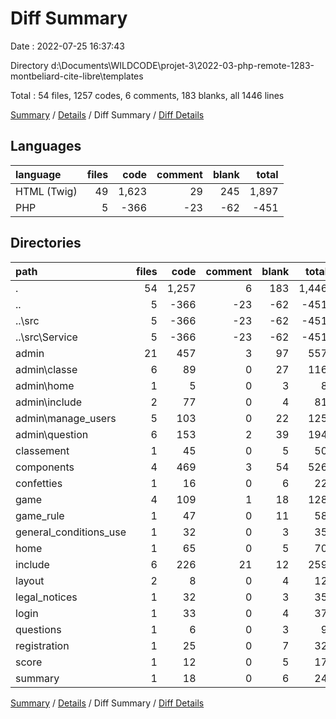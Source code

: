 # Diff Summary

Date : 2022-07-25 16:37:43

Directory d:\\Documents\\WILDCODE\\projet-3\\2022-03-php-remote-1283-montbeliard-cite-libre\\templates

Total : 54 files,  1257 codes, 6 comments, 183 blanks, all 1446 lines

[Summary](results.md) / [Details](details.md) / Diff Summary / [Diff Details](diff-details.md)

## Languages
| language | files | code | comment | blank | total |
| :--- | ---: | ---: | ---: | ---: | ---: |
| HTML (Twig) | 49 | 1,623 | 29 | 245 | 1,897 |
| PHP | 5 | -366 | -23 | -62 | -451 |

## Directories
| path | files | code | comment | blank | total |
| :--- | ---: | ---: | ---: | ---: | ---: |
| . | 54 | 1,257 | 6 | 183 | 1,446 |
| .. | 5 | -366 | -23 | -62 | -451 |
| ..\\src | 5 | -366 | -23 | -62 | -451 |
| ..\\src\\Service | 5 | -366 | -23 | -62 | -451 |
| admin | 21 | 457 | 3 | 97 | 557 |
| admin\\classe | 6 | 89 | 0 | 27 | 116 |
| admin\\home | 1 | 5 | 0 | 3 | 8 |
| admin\\include | 2 | 77 | 0 | 4 | 81 |
| admin\\manage_users | 5 | 103 | 0 | 22 | 125 |
| admin\\question | 6 | 153 | 2 | 39 | 194 |
| classement | 1 | 45 | 0 | 5 | 50 |
| components | 4 | 469 | 3 | 54 | 526 |
| confetties | 1 | 16 | 0 | 6 | 22 |
| game | 4 | 109 | 1 | 18 | 128 |
| game_rule | 1 | 47 | 0 | 11 | 58 |
| general_conditions_use | 1 | 32 | 0 | 3 | 35 |
| home | 1 | 65 | 0 | 5 | 70 |
| include | 6 | 226 | 21 | 12 | 259 |
| layout | 2 | 8 | 0 | 4 | 12 |
| legal_notices | 1 | 32 | 0 | 3 | 35 |
| login | 1 | 33 | 0 | 4 | 37 |
| questions | 1 | 6 | 0 | 3 | 9 |
| registration | 1 | 25 | 0 | 7 | 32 |
| score | 1 | 12 | 0 | 5 | 17 |
| summary | 1 | 18 | 0 | 6 | 24 |

[Summary](results.md) / [Details](details.md) / Diff Summary / [Diff Details](diff-details.md)